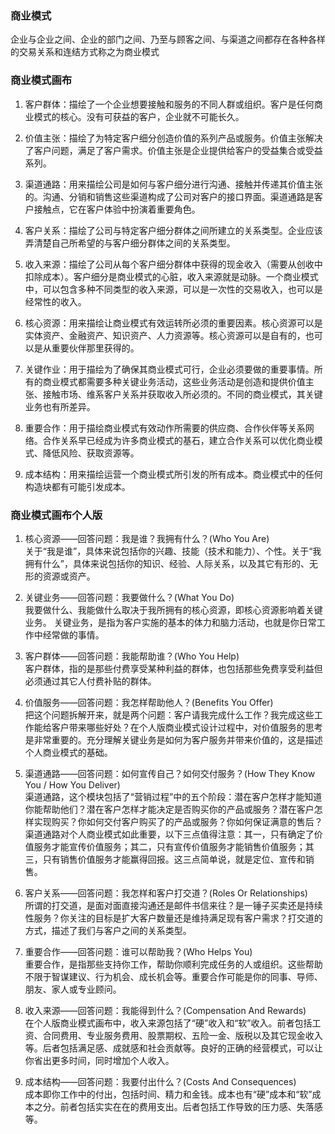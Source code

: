 ### 商业模式
企业与企业之间、企业的部门之间、乃至与顾客之间、与渠道之间都存在各种各样的交易关系和连结方式称之为商业模式

### 商业模式画布

1. 客户群体：描绘了一个企业想要接触和服务的不同人群或组织。客户是任何商业模式的核心。没有可获益的客户，企业就不可能长久。

2. 价值主张：描绘了为特定客户细分创造价值的系列产品或服务。价值主张解决了客户问题，满足了客户需求。价值主张是企业提供给客户的受益集合或受益系列。

3. 渠道通路：用来描绘公司是如何与客户细分进行沟通、接触并传递其价值主张的。沟通、分销和销售这些渠道构成了公司对客户的接口界面。渠道通路是客户接触点，它在客户体验中扮演着重要角色。

4. 客户关系：描绘了公司与特定客户细分群体之间所建立的关系类型。企业应该弄清楚自己所希望的与客户细分群体之间的关系类型。

5. 收入来源：描绘了公司从每个客户细分群体中获得的现金收入（需要从创收中扣除成本）。客户细分是商业模式的心脏，收入来源就是动脉。一个商业模式中，可以包含多种不同类型的收入来源，可以是一次性的交易收入，也可以是经常性的收入。

6. 核心资源：用来描绘让商业模式有效运转所必须的重要因素。核心资源可以是实体资产、金融资产、知识资产、人力资源等。核心资源可以是自有的，也可以是从重要伙伴那里获得的。

7. 关键作业：用于描绘为了确保其商业模式可行，企业必须要做的重要事情。所有的商业模式都需要多种关键业务活动，这些业务活动是创造和提供价值主张、接触市场、维系客户关系并获取收入所必须的。不同的商业模式，其关键业务也有所差异。

8. 重要合作：用于描绘商业模式有效动作所需要的供应商、合作伙伴等关系网络。合作关系早已经成为许多商业模式的基石，建立合作关系可以优化商业模式、降低风险、获取资源等。

9. 成本结构：用来描绘运营一个商业模式所引发的所有成本。商业模式中的任何构造块都有可能引发成本。


### 商业模式画布个人版
1. 核心资源——回答问题：我是谁？我拥有什么？(Who You Are)</br>
关于“我是谁”，具体来说包括你的兴趣、技能（技术和能力）、个性。关于“我拥有什么”，具体来说包括你的知识、经验、人际关系，以及其它有形的、无形的资源或资产。

2. 关键业务——回答问题：我要做什么？(What You Do)</br>
我要做什么、我能做什么取决于我所拥有的核心资源，即核心资源影响着关键业务。
关键业务，是指为客户实施的基本的体力和脑力活动，也就是你日常工作中经常做的事情。

3. 客户群体——回答问题：我能帮助谁？(Who You Help)</br>
客户群体，指的是那些付费享受某种利益的群体，也包括那些免费享受利益但必须通过其它人付费补贴的群体。

4. 价值服务——回答问题：我怎样帮助他人？(Benefits You Offer)</br>
把这个问题拆解开来，就是两个问题：客户请我完成什么工作？我完成这些工作能给客户带来哪些好处？在个人版商业模式设计过程中，对价值服务的思考是非常重要的。充分理解关键业务是如何为客户服务并带来价值的，这是描述个人商业模式的基础。

5. 渠道通路——回答问题：如何宣传自己？如何交付服务？(How They Know You / How You Deliver)</br>
渠道通路，这个模块包括了“营销过程”中的五个阶段：潜在客户怎样才能知道你能帮助他们？潜在客户怎样才能决定是否购买你的产品或服务？潜在客户怎样实现购买？你如何交付客户购买了的产品或服务？你如何保证满意的售后？
渠道通路对个人商业模式如此重要，以下三点值得注意：其一，只有确定了价值服务才能宣传价值服务；其二，只有宣传价值服务才能销售价值服务；其三，只有销售价值服务才能赢得回报。这三点简单说，就是定位、宣传和销售。

6. 客户关系——回答问题：我怎样和客户打交道？(Roles Or Relationships)</br>
所谓的打交道，是面对面直接沟通还是邮件书信来往？是一锤子买卖还是持续性服务？你关注的目标是扩大客户数量还是维持满足现有客户需求？打交道的方式，描述了我们与客户之间的关系类型。

7. 重要合作——回答问题：谁可以帮助我？(Who Helps You)</br>
重要合作，是指那些支持你工作，帮助你顺利完成任务的人或组织。这些帮助不限于智谋建议、行为机会、成长机会等。重要合作可能是你的同事、导师、朋友、家人或专业顾问。

8. 收入来源——回答问题：我能得到什么？(Compensation And Rewards)</br>
在个人版商业模式画布中，收入来源包括了“硬”收入和“软”收入。前者包括工资、合同费用、专业服务费用、股票期权、五险一金、版税以及其它现金收入等。后者包括满足感、成就感和社会贡献等。良好的正确的经营模式，可以让你省出更多时间，同时增加个人收入。

9. 成本结构——回答问题：我要付出什么？(Costs And Consequences)</br>
成本即你工作中的付出，包括时间、精力和金钱。成本也有“硬”成本和“软”成本之分。前者包括实实在在的费用支出。后者包括工作导致的压力感、失落感等。